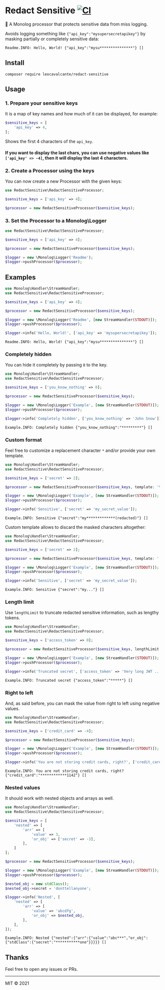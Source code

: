 # Redact Sensitive [![CI](https://github.com/leocavalcante/redact-sensitive/actions/workflows/ci.yml/badge.svg)](https://github.com/leocavalcante/redact-sensitive/actions/workflows/ci.yml)

🙈 A Monolog processor that protects sensitive data from miss logging.

Avoids logging something like `{"api_key":"mysupersecretapikey"}` by masking partially or completely sensitive data:
```text
Readme.INFO: Hello, World! {"api_key":"mysu***************"} []
```

## Install
```shell
composer require leocavalcante/redact-sensitive
```

## Usage

### 1. Prepare your sensitive keys

It is a map of key names and how much of it can be displayed, for example:
```php
$sensitive_keys = [
    'api_key' => 4,
];
```
Shows the first 4 characters of the `api_key`.

#### If you want to display the last chars, you can use negative values like `['api_key' => -4]`, then it will display the last 4 characters.

### 2. Create a Processor using the keys

You can now create a new Processor with the given keys:

```php
use RedactSensitive\RedactSensitiveProcessor;

$sensitive_keys = ['api_key' => 4];

$processor = new RedactSensitiveProcessor($sensitive_keys);
```

### 3. Set the Processor to a Monolog\Logger

```php
use RedactSensitive\RedactSensitiveProcessor;

$sensitive_keys = ['api_key' => 4];

$processor = new RedactSensitiveProcessor($sensitive_keys);

$logger = new \Monolog\Logger('Readme');
$logger->pushProcessor($processor);
```

## Examples

```php
use Monolog\Handler\StreamHandler;
use RedactSensitive\RedactSensitiveProcessor;

$sensitive_keys = ['api_key' => 4];

$processor = new RedactSensitiveProcessor($sensitive_keys);

$logger = new \Monolog\Logger('Readme', [new StreamHandler(STDOUT)]);
$logger->pushProcessor($processor);

$logger->info('Hello, World!', ['api_key' => 'mysupersecretapikey']);
```
```text
Readme.INFO: Hello, World! {"api_key":"mysu***************"} []
```

### Completely hidden

You can hide it completely by passing `0` to the key.

```php
use Monolog\Handler\StreamHandler;
use RedactSensitive\RedactSensitiveProcessor;

$sensitive_keys = ['you_know_nothing' => 0];

$processor = new RedactSensitiveProcessor($sensitive_keys);

$logger = new \Monolog\Logger('Example', [new StreamHandler(STDOUT)]);
$logger->pushProcessor($processor);

$logger->info('Completely hidden', ['you_know_nothing' => 'John Snow']);
```
```text
Example.INFO: Completely hidden {"you_know_nothing":"*********"} []
```

### Custom format

Feel free to customize a replacement character `*` and/or provide your own template.

```php
use Monolog\Handler\StreamHandler;
use RedactSensitive\RedactSensitiveProcessor;

$sensitive_keys = ['secret' => 2];

$processor = new RedactSensitiveProcessor($sensitive_keys, template: '%s(redacted)');

$logger = new \Monolog\Logger('Example', [new StreamHandler(STDOUT)]);
$logger->pushProcessor($processor);

$logger->info('Sensitive', ['secret' => 'my_secret_value']);
```
```text
Example.INFO: Sensitive {"secret":"my*************(redacted)"} []
```

Custom template allows to discard the masked characters altogether:
```php
use Monolog\Handler\StreamHandler;
use RedactSensitive\RedactSensitiveProcessor;

$sensitive_keys = ['secret' => 2];

$processor = new RedactSensitiveProcessor($sensitive_keys, template: '...');

$logger = new \Monolog\Logger('Example', [new StreamHandler(STDOUT)]);
$logger->pushProcessor($processor);

$logger->info('Sensitive', ['secret' => 'my_secret_value']);
```
```text
Example.INFO: Sensitive {"secret":"my..."} []
```

### Length limit

Use `lengthLimit` to truncate redacted sensitive information, such as lengthy tokens.

```php
use Monolog\Handler\StreamHandler;
use RedactSensitive\RedactSensitiveProcessor;

$sensitive_keys = ['access_token' => 0];

$processor = new RedactSensitiveProcessor($sensitive_keys, lengthLimit: 5);

$logger = new \Monolog\Logger('Example', [new StreamHandler(STDOUT)]);
$logger->pushProcessor($processor);

$logger->info('Truncated secret', ['access_token' => 'Very long JWT ...']);
```
```text
Example.INFO: Truncated secret {"access_token":"*****"} []
```

### Right to left

And, as said before, you can mask the value from right to left using negative values.

```php
use Monolog\Handler\StreamHandler;
use RedactSensitive\RedactSensitiveProcessor;

$sensitive_keys = ['credit_card' => -4];

$processor = new RedactSensitiveProcessor($sensitive_keys);

$logger = new \Monolog\Logger('Example', [new StreamHandler(STDOUT)]);
$logger->pushProcessor($processor);

$logger->info('You are not storing credit cards, right?', ['credit_card' => '4111111145551142']);
```
```text
Example.INFO: You are not storing credit cards, right? {"credit_card":"************1142"} []
```

### Nested values

It should work with nested objects and arrays as well.

```php
use Monolog\Handler\StreamHandler;
use RedactSensitive\RedactSensitiveProcessor;

$sensitive_keys = [
    'nested' => [
        'arr' => [
            'value' => 3,
            'or_obj' => ['secret' => -3],
        ],
    ]
];

$processor = new RedactSensitiveProcessor($sensitive_keys);

$logger = new \Monolog\Logger('Example', [new StreamHandler(STDOUT)]);
$logger->pushProcessor($processor);

$nested_obj = new stdClass();
$nested_obj->secret = 'donttellanyone';

$logger->info('Nested', [
    'nested' => [
        'arr' => [
            'value' => 'abcdfg',
            'or_obj' => $nested_obj,
        ],
    ],
]);
```
```text
Example.INFO: Nested {"nested":{"arr":{"value":"abc***","or_obj":{"stdClass":{"secret":"***********one"}}}}} []
```

## Thanks
Feel free to open any issues or PRs.

---
MIT &copy; 2021
